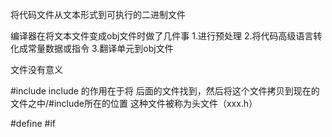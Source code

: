 将代码文件从文本形式到可执行的二进制文件

编译器在将文本文件变成obj文件时做了几件事
1.进行预处理
2.将代码高级语言转化成常量数据或指令
3.翻译单元到obj文件

文件没有意义

\#include
include 的作用在于将 后面的文件找到，然后将这个文件拷贝到现在的文件之中/#include所在的位置 这种文件被称为头文件（xxx.h）

\#define
\#if
